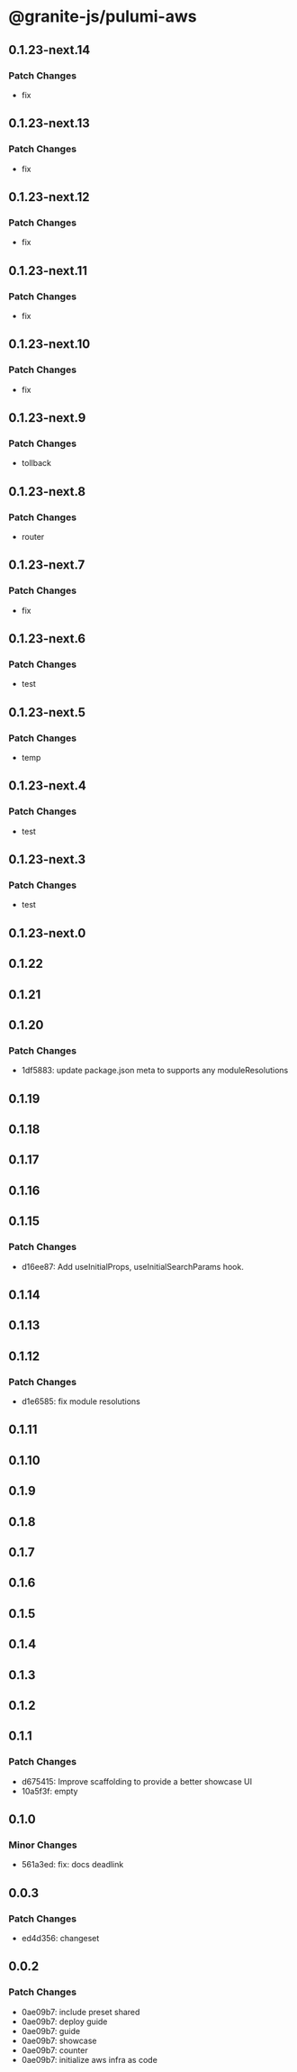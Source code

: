 # @granite-js/pulumi-aws

## 0.1.23-next.14

### Patch Changes

- fix

## 0.1.23-next.13

### Patch Changes

- fix

## 0.1.23-next.12

### Patch Changes

- fix

## 0.1.23-next.11

### Patch Changes

- fix

## 0.1.23-next.10

### Patch Changes

- fix

## 0.1.23-next.9

### Patch Changes

- tollback

## 0.1.23-next.8

### Patch Changes

- router

## 0.1.23-next.7

### Patch Changes

- fix

## 0.1.23-next.6

### Patch Changes

- test

## 0.1.23-next.5

### Patch Changes

- temp

## 0.1.23-next.4

### Patch Changes

- test

## 0.1.23-next.3

### Patch Changes

- test

## 0.1.23-next.0

## 0.1.22

## 0.1.21

## 0.1.20

### Patch Changes

- 1df5883: update package.json meta to supports any moduleResolutions

## 0.1.19

## 0.1.18

## 0.1.17

## 0.1.16

## 0.1.15

### Patch Changes

- d16ee87: Add useInitialProps, useInitialSearchParams hook.

## 0.1.14

## 0.1.13

## 0.1.12

### Patch Changes

- d1e6585: fix module resolutions

## 0.1.11

## 0.1.10

## 0.1.9

## 0.1.8

## 0.1.7

## 0.1.6

## 0.1.5

## 0.1.4

## 0.1.3

## 0.1.2

## 0.1.1

### Patch Changes

- d675415: Improve scaffolding to provide a better showcase UI
- 10a5f3f: empty

## 0.1.0

### Minor Changes

- 561a3ed: fix: docs deadlink

## 0.0.3

### Patch Changes

- ed4d356: changeset

## 0.0.2

### Patch Changes

- 0ae09b7: include preset shared
- 0ae09b7: deploy guide
- 0ae09b7: guide
- 0ae09b7: showcase
- 0ae09b7: counter
- 0ae09b7: initialize aws infra as code
